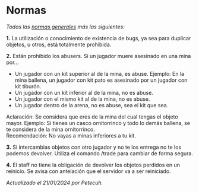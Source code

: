 # Normas

_Todas las_ [_normas generales_](../../reglas-generales.md) _más las siguientes:_

**1.** La utilización o conocimiento de existencia de bugs, ya sea para duplicar objetos, u otros, está totalmente prohibida.

**2.** Están prohibido los abusers. Si un jugador muere asesinado en una mina por...

* Un jugador con un kit superior al de la mina, es abuse. Ejemplo: En la mina ballena, un jugador con kit pato es asesinado por un jugador con kit tiburón.
* Un jugador con un kit inferior al de la mina, no es abuse.
* Un jugador con el mismo kit al de la mina, no es abuse.
* Un jugador dentro de la arena, no es abuse, sea el kit que sea.

Aclaración: Se considera que eres de la mina del cual tengas el objeto mayor. Ejemplo: Si tienes un casco ornitorrinco y todo lo demás ballena, se te considera de la mina ornitorrinco.\
Recomendación: No vayas a minas inferiores a tu kit.

**3.** Si intercambias objetos con otro jugador y no te los entrega no te los podemos devolver. Utiliza el comando /trade para cambiar de forma segura.

**4.** El staff no tiene la obligación de devolver los objetos perdidos en un reinicio. Se avisa con antelación que el servidor va a ser reiniciado.

&#x20;                                                                                                                    _Actualizado el 21/01/2024 por Petecuh._
